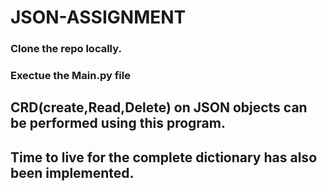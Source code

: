 # JSON-ASSIGNMENT
### Clone the repo locally.
### Exectue the Main.py file
## CRD(create,Read,Delete) on JSON objects can be performed using this program.
## Time to live for the complete dictionary has also been implemented.
